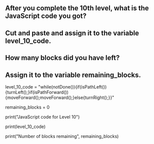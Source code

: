 ## After you complete the 10th level, what is the JavaScript code you got? 
## Cut and paste and assign it to the variable level_10_code.
## How many blocks did you have left? 
## Assign it to the variable remaining_blocks.

level_10_code = "while(notDone()){if(isPathLeft()){turnLeft();}if(isPathForward()){moveForward();moveForward();}else{turnRight();}}"

remaining_blocks = 0

print("JavaScript code for Level 10")

print(level_10_code)

print("Number of blocks remaining", remaining_blocks)
